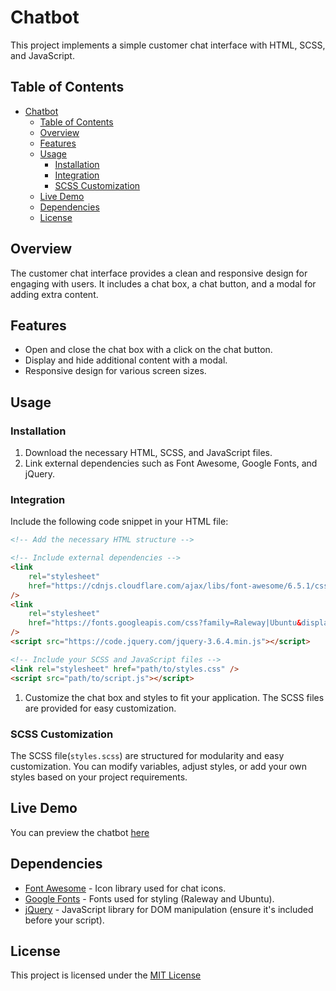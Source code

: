 # Chatbot

This project implements a simple customer chat interface with HTML, SCSS, and JavaScript.

## Table of Contents

- [Chatbot](#chatbot)
  - [Table of Contents](#table-of-contents)
  - [Overview](#overview)
  - [Features](#features)
  - [Usage](#usage)
    - [Installation](#installation)
    - [Integration](#integration)
    - [SCSS Customization](#scss-customization)
  - [Live Demo](#live-demo)
  - [Dependencies](#dependencies)
  - [License](#license)

## Overview

The customer chat interface provides a clean and responsive design for engaging with users. It includes a chat box, a chat button, and a modal for adding extra content.

## Features

- Open and close the chat box with a click on the chat button.
- Display and hide additional content with a modal.
- Responsive design for various screen sizes.

## Usage

### Installation

1. Download the necessary HTML, SCSS, and JavaScript files.
2. Link external dependencies such as Font Awesome, Google Fonts, and jQuery.

### Integration

Include the following code snippet in your HTML file:

```html
<!-- Add the necessary HTML structure -->

<!-- Include external dependencies -->
<link
	rel="stylesheet"
	href="https://cdnjs.cloudflare.com/ajax/libs/font-awesome/6.5.1/css/all.min.css"
/>
<link
	rel="stylesheet"
	href="https://fonts.googleapis.com/css?family=Raleway|Ubuntu&display=swap"
/>
<script src="https://code.jquery.com/jquery-3.6.4.min.js"></script>

<!-- Include your SCSS and JavaScript files -->
<link rel="stylesheet" href="path/to/styles.css" />
<script src="path/to/script.js"></script>
```

1. Customize the chat box and styles to fit your application. The SCSS files are provided for easy customization.

### SCSS Customization

The SCSS file(`styles.scss`) are structured for modularity and easy customization. You can modify variables, adjust styles, or add your own styles based on your project requirements.

## Live Demo

You can preview the chatbot [here](https://chatbot.reipared.com/)

## Dependencies

- [Font Awesome](https://fontawesome.com/) - Icon library used for chat icons.
- [Google Fonts](https://fonts.google.com/) - Fonts used for styling (Raleway and Ubuntu).
- [jQuery](https://jquery.com/) - JavaScript library for DOM manipulation (ensure it's included before your script).

## License

This project is licensed under the [MIT License](#license)
